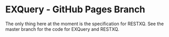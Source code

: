 # EXQuery - GitHub Pages Branch

The only thing here at the moment is the specification for RESTXQ. See the master branch for the code for EXQuery and RESTXQ.
